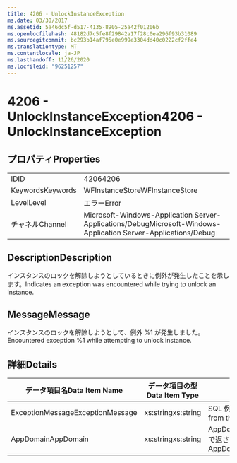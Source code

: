 ```yaml
---
title: 4206 - UnlockInstanceException
ms.date: 03/30/2017
ms.assetid: 5a46dc5f-d517-4135-8905-25a42f01206b
ms.openlocfilehash: 48182d7c5fe8f29842a17f28c0ea296f93b31089
ms.sourcegitcommit: bc293b14af795e0e999e3304dd40c0222cf2ffe4
ms.translationtype: MT
ms.contentlocale: ja-JP
ms.lasthandoff: 11/26/2020
ms.locfileid: "96251257"
---
```

# <a name="4206---unlockinstanceexception"></a><span data-ttu-id="68b6e-102">4206 - UnlockInstanceException</span><span class="sxs-lookup"><span data-stu-id="68b6e-102">4206 - UnlockInstanceException</span></span>

## <a name="properties"></a><span data-ttu-id="68b6e-103">プロパティ</span><span class="sxs-lookup"><span data-stu-id="68b6e-103">Properties</span></span>  
  
|||  
|-|-|  
|<span data-ttu-id="68b6e-104">ID</span><span class="sxs-lookup"><span data-stu-id="68b6e-104">ID</span></span>|<span data-ttu-id="68b6e-105">4206</span><span class="sxs-lookup"><span data-stu-id="68b6e-105">4206</span></span>|  
|<span data-ttu-id="68b6e-106">Keywords</span><span class="sxs-lookup"><span data-stu-id="68b6e-106">Keywords</span></span>|<span data-ttu-id="68b6e-107">WFInstanceStore</span><span class="sxs-lookup"><span data-stu-id="68b6e-107">WFInstanceStore</span></span>|  
|<span data-ttu-id="68b6e-108">Level</span><span class="sxs-lookup"><span data-stu-id="68b6e-108">Level</span></span>|<span data-ttu-id="68b6e-109">エラー</span><span class="sxs-lookup"><span data-stu-id="68b6e-109">Error</span></span>|  
|<span data-ttu-id="68b6e-110">チャネル</span><span class="sxs-lookup"><span data-stu-id="68b6e-110">Channel</span></span>|<span data-ttu-id="68b6e-111">Microsoft-Windows-Application Server-Applications/Debug</span><span class="sxs-lookup"><span data-stu-id="68b6e-111">Microsoft-Windows-Application Server-Applications/Debug</span></span>|  
  
## <a name="description"></a><span data-ttu-id="68b6e-112">Description</span><span class="sxs-lookup"><span data-stu-id="68b6e-112">Description</span></span>  

 <span data-ttu-id="68b6e-113">インスタンスのロックを解除しようとしているときに例外が発生したことを示します。</span><span class="sxs-lookup"><span data-stu-id="68b6e-113">Indicates an exception was encountered while trying to unlock an instance.</span></span>  
  
## <a name="message"></a><span data-ttu-id="68b6e-114">Message</span><span class="sxs-lookup"><span data-stu-id="68b6e-114">Message</span></span>  

 <span data-ttu-id="68b6e-115">インスタンスのロックを解除しようとして、例外 %1 が発生しました。</span><span class="sxs-lookup"><span data-stu-id="68b6e-115">Encountered exception %1 while attempting to unlock instance.</span></span>  
  
## <a name="details"></a><span data-ttu-id="68b6e-116">詳細</span><span class="sxs-lookup"><span data-stu-id="68b6e-116">Details</span></span>  
  
|<span data-ttu-id="68b6e-117">データ項目名</span><span class="sxs-lookup"><span data-stu-id="68b6e-117">Data Item Name</span></span>|<span data-ttu-id="68b6e-118">データ項目の型</span><span class="sxs-lookup"><span data-stu-id="68b6e-118">Data Item Type</span></span>|<span data-ttu-id="68b6e-119">Description</span><span class="sxs-lookup"><span data-stu-id="68b6e-119">Description</span></span>|  
|--------------------|--------------------|-----------------|  
|<span data-ttu-id="68b6e-120">ExceptionMessage</span><span class="sxs-lookup"><span data-stu-id="68b6e-120">ExceptionMessage</span></span>|<span data-ttu-id="68b6e-121">xs:string</span><span class="sxs-lookup"><span data-stu-id="68b6e-121">xs:string</span></span>|<span data-ttu-id="68b6e-122">SQL 例外からのメッセージ。</span><span class="sxs-lookup"><span data-stu-id="68b6e-122">The message from the SQL exception.</span></span>|  
|<span data-ttu-id="68b6e-123">AppDomain</span><span class="sxs-lookup"><span data-stu-id="68b6e-123">AppDomain</span></span>|<span data-ttu-id="68b6e-124">xs:string</span><span class="sxs-lookup"><span data-stu-id="68b6e-124">xs:string</span></span>|<span data-ttu-id="68b6e-125">AppDomain.CurrentDomain.FriendlyName で返される文字列。</span><span class="sxs-lookup"><span data-stu-id="68b6e-125">The string returned by AppDomain.CurrentDomain.FriendlyName.</span></span>|
